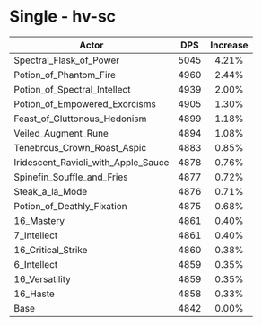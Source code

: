 # Single - hv-sc
| Actor | DPS | Increase |
|---|:---:|:---:|
|Spectral_Flask_of_Power|5045|4.21%|
|Potion_of_Phantom_Fire|4960|2.44%|
|Potion_of_Spectral_Intellect|4939|2.00%|
|Potion_of_Empowered_Exorcisms|4905|1.30%|
|Feast_of_Gluttonous_Hedonism|4899|1.18%|
|Veiled_Augment_Rune|4894|1.08%|
|Tenebrous_Crown_Roast_Aspic|4883|0.85%|
|Iridescent_Ravioli_with_Apple_Sauce|4878|0.76%|
|Spinefin_Souffle_and_Fries|4877|0.72%|
|Steak_a_la_Mode|4876|0.71%|
|Potion_of_Deathly_Fixation|4875|0.68%|
|16_Mastery|4861|0.40%|
|7_Intellect|4861|0.40%|
|16_Critical_Strike|4860|0.38%|
|6_Intellect|4859|0.35%|
|16_Versatility|4859|0.35%|
|16_Haste|4858|0.33%|
|Base|4842|0.00%|
